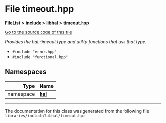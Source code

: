 

# File timeout.hpp



[**FileList**](files.md) **>** [**include**](dir_cba0faac6e93618a6e2539705915bd70.md) **>** [**libhal**](dir_c21661262b37aa135a14febc024e67d7.md) **>** [**timeout.hpp**](libhal_2timeout_8hpp.md)

[Go to the source code of this file](libhal_2timeout_8hpp_source.md)

_Provides the hal::timeout type and utility functions that use that type._ 

* `#include "error.hpp"`
* `#include "functional.hpp"`













## Namespaces

| Type | Name |
| ---: | :--- |
| namespace | [**hal**](namespacehal.md) <br> |





















































------------------------------
The documentation for this class was generated from the following file `libraries/include/libhal/timeout.hpp`

